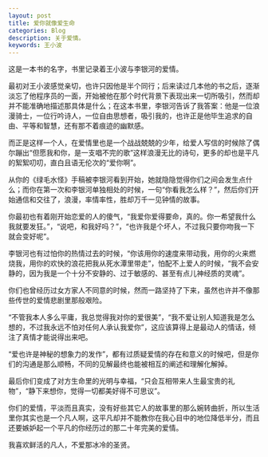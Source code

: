```yaml
---
layout: post
title: 爱你就像爱生命
categories: Blog
description: 关于爱情。
keywords: 王小波
---
```


这是一本书的名字，书里记录着王小波与李银河的爱情。

最初对王小波感觉亲切，也许只因他是半个同行；后来读过几本他的书之后，逐渐淡忘了他程序员的一面，开始被他在那个时代背景下表现出来一切所吸引，然而却并不能准确地描述那具体是什么；在这本书里，李银河告诉了我答案：他是一位浪漫骑士，一位行吟诗人，一位自由思想者，吸引我的，也许正是他毕生追求的自由、平等和智慧，还有那不着痕迹的幽默感。

而正是这样一个人，在爱情里也是一个战战兢兢的少年，给爱人写信的时候除了偶尔蹦出“但愿我和你，是一支唱不完的歌”这样浪漫无比的诗句，更多的却也是平凡的絮絮叨叨，直白且语无伦次的“爱你啊”。

从你的《绿毛水怪》手稿被李银河看到开始，她就隐隐觉得你们之间会发生点什么；而你在第一次和李银河单独相处的时候，一句“你看我怎么样？”，然后你们开始通信和交往了，浪漫，率情率性，胜却万千一见钟情的故事。

你最初也有着刚开始恋爱的人的傻气，“我爱你爱得要命，真的。你一希望我什么我就要发狂。”，“说吧，和我好吗？”，“也许我是个坏人，不过我只要你吻我一下就会变好呢”。

李银河也有过怕你的热情过去的时候，“你该用你的速度来带动我，用你的火来燃烧我，用你的欢快的浪花把我从死水潭里带走”，怕配不上爱人的时候，“我不会安静的，因为我是一个十分不安静的、过于敏感的、甚至有点儿神经质的灵魂”。

你们也曾经历过女方家人不同意的时候，然而一路坚持了下来，虽然也许并不像那些传世的爱情悲剧里那般艰险。

“不管我本人多么平庸，我总觉得我对你的爱很美”，“我不爱让别人知道我是怎么想的，不过我永远不怕对任何人承认我爱你”，这应该算得上是最动人的情话，倾注了真情才能说得出来吧。

“爱也许是神秘的想象力的发作”，都有过质疑爱情的存在和意义的时候吧，但是你们的沟通是那么顺畅，不同的见解最终也能被相互的阐述和理解化解掉。

最后你们变成了对方生命里的光明与幸福，“只会互相带来人生最宝贵的礼物”，“静下来想你，觉得一切都美好得不可思议”。

你们的爱情，平淡而且真实，没有好些其它人的故事里的那么婉转曲折，所以生活里你其实也是一个凡人啊，这平凡却并不能教你在我心目中的地位降低半分，而且还要嫉妒起一个平凡的你经历过的那二十年完美的爱情。

我喜欢鲜活的凡人，不爱那冰冷的圣贤。
